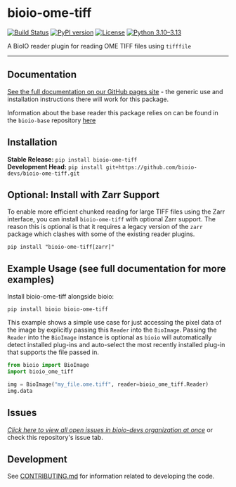 # bioio-ome-tiff

[![Build Status](https://github.com/bioio-devs/bioio-ome-tiff/actions/workflows/ci.yml/badge.svg)](https://github.com/bioio-devs/bioio-ome-tiff/actions)
[![PyPI version](https://badge.fury.io/py/bioio-ome-tiff.svg)](https://badge.fury.io/py/bioio-ome-tiff)
[![License](https://img.shields.io/badge/License-BSD%203--Clause-blue.svg)](https://opensource.org/licenses/BSD-3-Clause)
[![Python 3.10–3.13](https://img.shields.io/badge/python-3.10--3.13-blue.svg)](https://www.python.org/downloads/)

A BioIO reader plugin for reading OME TIFF files using `tifffile`

---


## Documentation

[See the full documentation on our GitHub pages site](https://bioio-devs.github.io/bioio/OVERVIEW.html) - the generic use and installation instructions there will work for this package.

Information about the base reader this package relies on can be found in the `bioio-base` repository [here](https://github.com/bioio-devs/bioio-base)

## Installation

**Stable Release:** `pip install bioio-ome-tiff`<br>
**Development Head:** `pip install git+https://github.com/bioio-devs/bioio-ome-tiff.git`
## Optional: Install with Zarr Support

To enable more efficient chunked reading for large TIFF files using the Zarr interface, you can install `bioio-ome-tiff` with optional Zarr support.
The reason this is optional is that it requires a legacy version of the `zarr` package which clashes with some of the existing reader plugins.
```
pip install "bioio-ome-tiff[zarr]"
```

## Example Usage (see full documentation for more examples)

Install bioio-ome-tiff alongside bioio:

`pip install bioio bioio-ome-tiff`


This example shows a simple use case for just accessing the pixel data of the image
by explicitly passing this `Reader` into the `BioImage`. Passing the `Reader` into
the `BioImage` instance is optional as `bioio` will automatically detect installed
plug-ins and auto-select the most recently installed plug-in that supports the file
passed in.
```python
from bioio import BioImage
import bioio_ome_tiff

img = BioImage("my_file.ome.tiff", reader=bioio_ome_tiff.Reader)
img.data
```

## Issues
[_Click here to view all open issues in bioio-devs organization at once_](https://github.com/search?q=user%3Abioio-devs+is%3Aissue+is%3Aopen&type=issues&ref=advsearch) or check this repository's issue tab.


## Development

See [CONTRIBUTING.md](CONTRIBUTING.md) for information related to developing the code.
